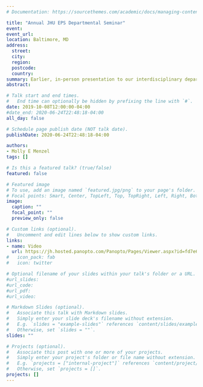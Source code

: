 ```yaml
---
# Documentation: https://sourcethemes.com/academic/docs/managing-content/

title: "Annual JHU EPS Departmental Seminar"
event:
event_url:
location: Baltimore, MD
address:
  street:
  city:
  region:
  postcode:
  country:
summary: Earlier, in-person presentation to our interdisciplinary department.
abstract:

# Talk start and end times.
#   End time can optionally be hidden by prefixing the line with `#`.
date: 2019-10-08T12:00:00-04:00
#date_end: 2020-06-24T22:48:18-04:00
all_day: false

# Schedule page publish date (NOT talk date).
publishDate: 2020-06-24T22:48:18-04:00

authors:
- Molly E Menzel
tags: []

# Is this a featured talk? (true/false)
featured: false

# Featured image
# To use, add an image named `featured.jpg/png` to your page's folder. 
# Focal points: Smart, Center, TopLeft, Top, TopRight, Left, Right, BottomLeft, Bottom, BottomRight.
image:
  caption: ""
  focal_point: ""
  preview_only: false

# Custom links (optional).
#   Uncomment and edit lines below to show custom links.
links:
- name: Video
  url: https://jh.hosted.panopto.com/Panopto/Pages/Viewer.aspx?id=fd7e6148-e859-4b28-8952-aae00103bdb2
#   icon_pack: fab
#   icon: twitter

# Optional filename of your slides within your talk's folder or a URL.
#url_slides:
#url_code:
#url_pdf:
#url_video:

# Markdown Slides (optional).
#   Associate this talk with Markdown slides.
#   Simply enter your slide deck's filename without extension.
#   E.g. `slides = "example-slides"` references `content/slides/example-slides.md`.
#   Otherwise, set `slides = ""`.
slides: ""

# Projects (optional).
#   Associate this post with one or more of your projects.
#   Simply enter your project's folder or file name without extension.
#   E.g. `projects = ["internal-project"]` references `content/project/deep-learning/index.md`.
#   Otherwise, set `projects = []`.
projects: []
---
```




